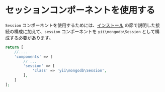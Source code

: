 セッションコンポーネントを使用する
==================================

`Session` コンポーネントを使用するためには、[インストール](installation.md) の節で説明した接続の構成に加えて、`session` コンポーネントを `yii\mongodb\Session` として構成する必要があります。

```php
return [
    //....
    'components' => [
        // ...
        'session' => [
            'class' => 'yii\mongodb\Session',
        ],
    ]
];
```
